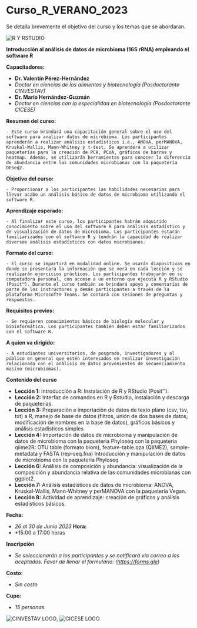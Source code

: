 # Curso_R_VERANO_2023
Se detalla brevemente el objetivo del curso y los temas que se abordaran. 


![R Y RSTUDIO](https://upload.wikimedia.org/wikipedia/commons/thumb/1/1b/R_logo.svg/182px-R_logo.svg.png)


**Introducción al análisis de datos de microbioma (16S rRNA) empleando el software R**

**Capacitadores:**
- **Dr. Valentín Pérez-Hernández**
- *Doctor en ciencias de los alimentos y biotecnología (Posdoctorante CINVESTAV)*
- **Dr. Mario Hernández-Guzmán**
- *Doctor en ciencias con la especialidad en biotecnología (Posdoctorante CICESE)*

**Resumen del curso:**
	
	- Este curso brindará una capacitación general sobre el uso del software para analizar datos de microbioma. Los participantes aprenderán a realizar análisis estadísticos i.e., ANOVA, perMANOVA, Kruskal-Wallis, Mann-Whitney y t-test. Se aprenderá a utilizar paqueterías para la creación de PCA, PCoA, gráficos de barras y heatmap. Además, se utilizarán herramientas para conocer la diferencia de abundancia entre las comunidades microbianas con la paquetería DESeq2. 
 
**Objetivo del curso:**
	
	- Proporcionar a los participantes las habilidades necesarias para llevar acabo un análisis básico de datos de microbioma utilizando el software R.

**Aprendizaje esperado:** 
	
	- Al finalizar este curso, los participantes habrán adquirido conocimiento sobre el uso del software R para análisis estadístico y de visualización de datos de microbioma. Los participantes estarán familiarizados con el software R y tendrán la capacidad de realizar diversos análisis estadísticos con datos microbianos.

**Formato del curso:**
	
	- El curso se impartirá en modalidad online. Se usarán diapositivas en donde se presentará la información que se verá en cada lección y se realizarán ejercicios prácticos. Los participantes trabajarán en su computadora personal, con acceso a un entorno que ejecuta R y RStudio (Posit™). Durante el curso también se brindará apoyo y comentarios de parte de los instructores y demás participantes a través de la plataforma Microsoft® Teams. Se contará con sesiones de preguntas y respuestas.

**Requisitos previos:**
	
	- Se requieren conocimientos básicos de biología molecular y bioinformática. Los participantes también deben estar familiarizados con el software R.

**A quien va dirigido:**
	
	- A estudiantes universitarios, de posgrado, investigadores y al público en general que estén interesados en realizar investigación relacionada con el análisis de datos provenientes de secuenciamiento masivo (microbiomas).

**Contenido del curso**

- **Lección 1:** Introducción a R: Instalación de R y RStudio (Posit™).
- **Lección 2:** Interfaz de comandos en R y Rstudio, instalación y descarga de paqueterías.
- **Lección 3:** Preparación e importación de datos de texto plano (csv, tsv, txt) a R, manejo de base de datos (filtros, unión de dos bases de datos, modificación de nombres en la base de datos), gráficos básicos y análisis estadísticos simples 
- **Lección 4:** Importación de datos de microbioma y manipulación de datos de microbioma con la paqueteria Phyloseq
con la paqueteria qiime2R: OTU table (formato biom), feature-table.qza (QIIME2), sample-metadata y FASTA (rep-seq.fna)
Introducción y manipulación de datos de microbioma con la paqueteria Phyloseq
- **Lección 6:** Análisis de composición y abundancia: visualización de la composición y abundancia relativa de las comunidades microbianas con ggplot2.
- **Lección 7:** Análisis estadísticos de datos de microbioma: ANOVA, Kruskal-Wallis, Mann-Whitney y perMANOVA con la paquetería Vegan. 
- **Lección 8:** Actividad de aprendizaje: creación de gráficos y análisis estadísticos básicos.


**Fecha:**
-	*26 al 30 de Junio 2023*
**Hora:**
-	*15:00 a 17:00 horas
	
**Inscripción**
- *Se seleccionarán a los participantes y se notificará vía correo a los aceptados. Favor de llenar el formulario: (https://forms.gle)*

**Costo:** 
- *Sin costo*

**Cupo:**
- *15 personas*

![CINVESTAV LOGO](https://i0.wp.com/www.udual.org/principal/wp-content/uploads/2021/06/CINVESTAV.png?w=1200&ssl=1), ![CICESE LOGO](https://www.cicese.edu.mx/assets/img/cicese.png)
